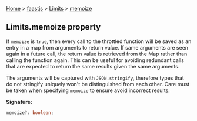 [Home](./index) &gt; [faastjs](./faastjs.md) &gt; [Limits](./faastjs.limits.md) &gt; [memoize](./faastjs.limits.memoize.md)

## Limits.memoize property

If `memoize` is `true`<!-- -->, then every call to the throttled function will be saved as an entry in a map from arguments to return value. If same arguments are seen again in a future call, the return value is retrieved from the Map rather than calling the function again. This can be useful for avoiding redundant calls that are expected to return the same results given the same arguments.

The arguments will be captured with `JSON.stringify`<!-- -->, therefore types that do not stringify uniquely won't be distinguished from each other. Care must be taken when specifying `memoize` to ensure avoid incorrect results.

<b>Signature:</b>

```typescript
memoize?: boolean;
```

